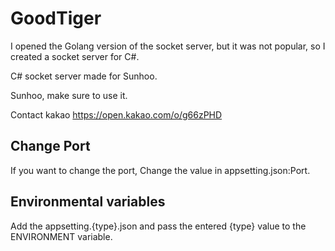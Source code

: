 # GoodTiger

I opened the Golang version of the socket server, but it was not popular, so I created a socket server for C#.

C# socket server made for Sunhoo.

Sunhoo, make sure to use it.

Contact kakao https://open.kakao.com/o/g66zPHD

## Change Port

If you want to change the port, Change the value in appsetting.json:Port.

## Environmental variables

Add the appsetting.{type}.json and pass the entered {type} value to the ENVIRONMENT variable.
